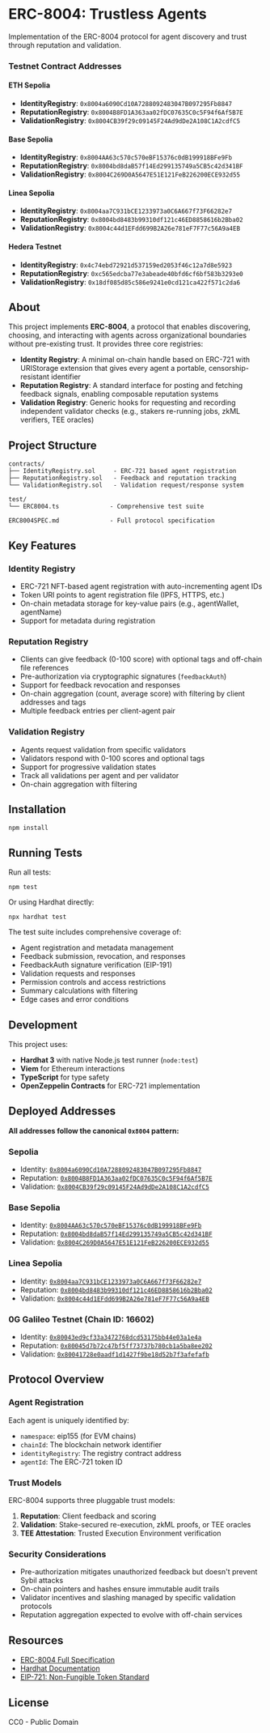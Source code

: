 # ERC-8004: Trustless Agents

Implementation of the ERC-8004 protocol for agent discovery and trust through reputation and validation.

### Testnet Contract Addresses

#### ETH Sepolia
- **IdentityRegistry**: `0x8004a6090Cd10A7288092483047B097295Fb8847`
- **ReputationRegistry**: `0x8004B8FD1A363aa02fDC07635C0c5F94f6Af5B7E`
- **ValidationRegistry**: `0x8004CB39f29c09145F24Ad9dDe2A108C1A2cdfC5`

#### Base Sepolia
- **IdentityRegistry**: `0x8004AA63c570c570eBF15376c0dB199918BFe9Fb`
- **ReputationRegistry**: `0x8004bd8daB57f14Ed299135749a5CB5c42d341BF`
- **ValidationRegistry**: `0x8004C269D0A5647E51E121FeB226200ECE932d55`

#### Linea Sepolia
- **IdentityRegistry**: `0x8004aa7C931bCE1233973a0C6A667f73F66282e7`
- **ReputationRegistry**: `0x8004bd8483b99310df121c46ED8858616b2Bba02`
- **ValidationRegistry**: `0x8004c44d1EFdd699B2A26e781eF7F77c56A9a4EB`

#### Hedera Testnet
- **IdentityRegistry**: `0x4c74ebd72921d537159ed2053f46c12a7d8e5923`
- **ReputationRegistry**: `0xc565edcba77e3abeade40bfd6cf6bf583b3293e0`
- **ValidationRegistry**: `0x18df085d85c586e9241e0cd121ca422f571c2da6`

## About

This project implements **ERC-8004**, a protocol that enables discovering, choosing, and interacting with agents across organizational boundaries without pre-existing trust. It provides three core registries:

- **Identity Registry**: A minimal on-chain handle based on ERC-721 with URIStorage extension that gives every agent a portable, censorship-resistant identifier
- **Reputation Registry**: A standard interface for posting and fetching feedback signals, enabling composable reputation systems
- **Validation Registry**: Generic hooks for requesting and recording independent validator checks (e.g., stakers re-running jobs, zkML verifiers, TEE oracles)

## Project Structure

```
contracts/
├── IdentityRegistry.sol     - ERC-721 based agent registration
├── ReputationRegistry.sol   - Feedback and reputation tracking
└── ValidationRegistry.sol   - Validation request/response system

test/
└── ERC8004.ts              - Comprehensive test suite

ERC8004SPEC.md              - Full protocol specification
```

## Key Features

### Identity Registry
- ERC-721 NFT-based agent registration with auto-incrementing agent IDs
- Token URI points to agent registration file (IPFS, HTTPS, etc.)
- On-chain metadata storage for key-value pairs (e.g., agentWallet, agentName)
- Support for metadata during registration

### Reputation Registry
- Clients can give feedback (0-100 score) with optional tags and off-chain file references
- Pre-authorization via cryptographic signatures (`feedbackAuth`)
- Support for feedback revocation and responses
- On-chain aggregation (count, average score) with filtering by client addresses and tags
- Multiple feedback entries per client-agent pair

### Validation Registry
- Agents request validation from specific validators
- Validators respond with 0-100 scores and optional tags
- Support for progressive validation states
- Track all validations per agent and per validator
- On-chain aggregation with filtering

## Installation

```shell
npm install
```

## Running Tests

Run all tests:
```shell
npm test
```

Or using Hardhat directly:
```shell
npx hardhat test
```

The test suite includes comprehensive coverage of:
- Agent registration and metadata management
- Feedback submission, revocation, and responses
- FeedbackAuth signature verification (EIP-191)
- Validation requests and responses
- Permission controls and access restrictions
- Summary calculations with filtering
- Edge cases and error conditions

## Development

This project uses:
- **Hardhat 3** with native Node.js test runner (`node:test`)
- **Viem** for Ethereum interactions
- **TypeScript** for type safety
- **OpenZeppelin Contracts** for ERC-721 implementation

## Deployed Addresses

**All addresses follow the canonical `0x8004` pattern:**

### Sepolia
- Identity: [`0x8004a6090Cd10A7288092483047B097295Fb8847`](https://sepolia.etherscan.io/address/0x8004a6090Cd10A7288092483047B097295Fb8847)
- Reputation: [`0x8004B8FD1A363aa02fDC07635C0c5F94f6Af5B7E`](https://sepolia.etherscan.io/address/0x8004B8FD1A363aa02fDC07635C0c5F94f6Af5B7E)
- Validation: [`0x8004CB39f29c09145F24Ad9dDe2A108C1A2cdfC5`](https://sepolia.etherscan.io/address/0x8004CB39f29c09145F24Ad9dDe2A108C1A2cdfC5)

### Base Sepolia
- Identity: [`0x8004AA63c570c570eBF15376c0dB199918BFe9Fb`](https://sepolia.basescan.org/address/0x8004AA63c570c570eBF15376c0dB199918BFe9Fb)
- Reputation: [`0x8004bd8daB57f14Ed299135749a5CB5c42d341BF`](https://sepolia.basescan.org/address/0x8004bd8daB57f14Ed299135749a5CB5c42d341BF)
- Validation: [`0x8004C269D0A5647E51E121FeB226200ECE932d55`](https://sepolia.basescan.org/address/0x8004C269D0A5647E51E121FeB226200ECE932d55)

### Linea Sepolia
- Identity: [`0x8004aa7C931bCE1233973a0C6A667f73F66282e7`](https://sepolia.lineascan.build/address/0x8004aa7C931bCE1233973a0C6A667f73F66282e7)
- Reputation: [`0x8004bd8483b99310df121c46ED8858616b2Bba02`](https://sepolia.lineascan.build/address/0x8004bd8483b99310df121c46ED8858616b2Bba02)
- Validation: [`0x8004c44d1EFdd699B2A26e781eF7F77c56A9a4EB`](https://sepolia.lineascan.build/address/0x8004c44d1EFdd699B2A26e781eF7F77c56A9a4EB)

### 0G Galileo Testnet (Chain ID: 16602)

- Identity: [`0x80043ed9cf33a3472768dcd53175bb44e03a1e4a`](https://chainscan-galileo.0g.ai/address/0x80043ed9cf33a3472768dcd53175bb44e03a1e4a)
- Reputation: [`0x80045d7b72c47bf5ff73737b780cb1a5ba8ee202`](https://chainscan-galileo.0g.ai/address/0x80045d7b72c47bf5ff73737b780cb1a5ba8ee202)
- Validation: [`0x80041728e0aadf1d1427f9be18d52b7f3afefafb`](https://chainscan-galileo.0g.ai/address/0x80041728e0aadf1d1427f9be18d52b7f3afefafb)


## Protocol Overview

### Agent Registration
Each agent is uniquely identified by:
- `namespace`: eip155 (for EVM chains)
- `chainId`: The blockchain network identifier
- `identityRegistry`: The registry contract address
- `agentId`: The ERC-721 token ID

### Trust Models
ERC-8004 supports three pluggable trust models:
1. **Reputation**: Client feedback and scoring
2. **Validation**: Stake-secured re-execution, zkML proofs, or TEE oracles
3. **TEE Attestation**: Trusted Execution Environment verification

### Security Considerations
- Pre-authorization mitigates unauthorized feedback but doesn't prevent Sybil attacks
- On-chain pointers and hashes ensure immutable audit trails
- Validator incentives and slashing managed by specific validation protocols
- Reputation aggregation expected to evolve with off-chain services

## Resources

- [ERC-8004 Full Specification](./ERC8004SPEC.md)
- [Hardhat Documentation](https://hardhat.org/docs)
- [EIP-721: Non-Fungible Token Standard](https://eips.ethereum.org/EIPS/eip-721)

## License

CC0 - Public Domain
